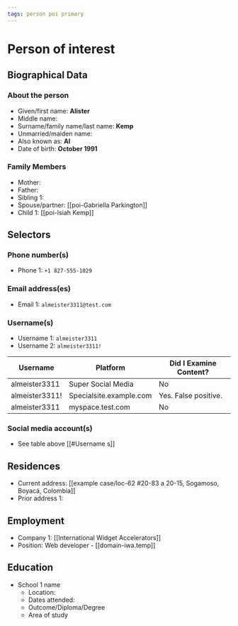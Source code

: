 ```yaml
---
tags: person poi primary
---
```


# Person of interest
## Biographical Data
### About the person
- Given/first name: **Alister**
- Middle name:
- Surname/family name/last name: **Kemp**
- Unmarried/maiden name:
- Also known as: **Al**
- Date of birth: **October 1991**

### Family Members
- Mother: 
- Father:
- Sibling 1: 
- Spouse/partner: [[poi-Gabriella Parkington]]
- Child 1: [[poi-Isiah Kemp]]

## Selectors
### Phone number(s)
- Phone 1: `+1 827-555-1029`

### Email address(es)
- Email 1: `almeister3311@test.com`

### Username(s)
- Username 1: `almeister3311`
- Username 2: `almeister3311!`

| Username       | Platform                | Did I Examine Content? |
| -------------- | ----------------------- | ---------------------- |
| almeister3311  | Super Social Media      | No                     |
| almeister3311! | Specialsite.example.com | Yes. False positive.   |
| almeister3311  | myspace.test.com        | No                       |

### Social media account(s)
- See table above [[#Username s]]

## Residences
- Current address:  [[example case/loc-62 #20-83 a 20-15, Sogamoso, Boyacá, Colombia]]
- Prior address 1:

## Employment
- Company 1:  [[International Widget Accelerators]]
- Position:  Web developer - [[domain-iwa.temp]]

## Education
- School 1 name
	- Location:
	- Dates attended:
	- Outcome/Diploma/Degree
	- Area of study

